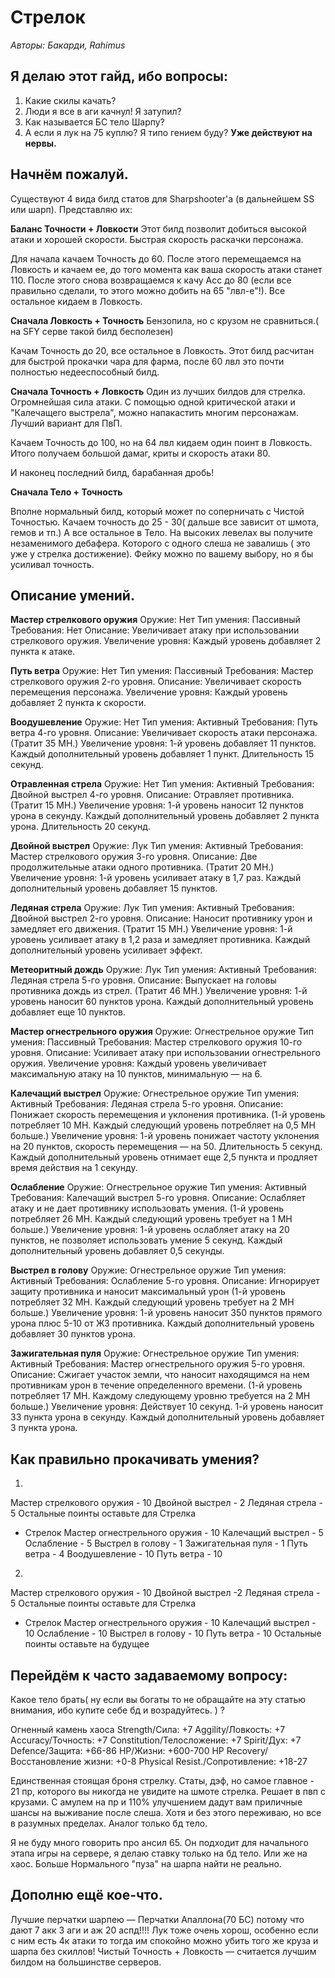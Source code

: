 # Стрелок

_Авторы: Бакарди, Rahimus_

## Я делаю этот гайд, ибо вопросы:

1) Какие скилы качать?
2) Люди я все в аги качнул! Я затупил?
3) Как называется БС тело Шарпу?
4) А если я лук на 75 куплю? Я типо гением буду?
__Уже действуют на нервы.__

## Начнём пожалуй.

Существуют 4 вида билд статов для Sharpshooter'a (в дальнейшем SS или шарп). Представляю их:

__Баланс Точности + Ловкости__
Этот билд позволит добиться высокой атаки и хорошей скорости. Быстрая скорость раскачки персонажа.

Для начала качаем Точность до 60. После этого перемещаемся на Ловкость и качаем ее, до того момента как ваша скорость атаки станет 110. После этого снова возвращаемся к качу Асс до 80 (если все правильно сделали, то этого можно добить на 65 "лвл-е"!).
Все остальное кидаем в Ловкость.

__Сначала Ловкость + Точность__
Бензопила, но с крузом не сравниться.( на SFY серве такой билд бесполезен)

Качам Точность до 20, все остальное в Ловкость.
Этот билд расчитан для быстрой прокачки чара для фарма, после 60 лвл это почти полностью недееспособный билд.

__Сначала Точность + Ловкость__
Один из лучших билдов для стрелка. Огромнейшая сила атаки. С помощью одной критической атаки и "Калечащего выстрела", можно напакастить многим персонажам.
Лучший вариант для ПвП.

Качаем Точность до 100, но на 64 лвл кидаем один поинт в Ловкость. Итого получаем большой дамаг, криты и скорость атаки 80.

И наконец последний билд, барабанная дробь!

__Сначала Тело + Точность__

Вполне нормальный билд, который может по соперничать с Чистой Точностью. Качаем точность до 25 - 30( дальше все зависит от шмота, гемов и тп.) А все остальное в Тело. На высоких левелах вы получите незаменимого дебафера. Которого с одного слеша не завалишь ( это уже у стрелка достижение). Фейку можно по вашему выбору, но я бы усиливал точность.

## Описание умений.

__Мастер стрелкового оружия__
Оружие: Нет
Тип умения: Пассивный
Требования: Нет
Описание: Увеличивает атаку при использовании стрелкового оружия.
Увеличение уровня: Каждый уровень добавляет 2 пункта к атаке.

__Путь ветра__
Оружие: Нет
Тип умения: Пассивный
Требования: Мастер стрелкового оружия 2-го уровня.
Описание: Увеличивает скорость перемещения персонажа.
Увеличение уровня: Каждый уровень добавляет 2 пункта к скорости.

__Воодушевление__
Оружие: Нет
Тип умения: Активный
Требования: Путь ветра 4-го уровня.
Описание: Увеличивает скорость атаки персонажа. (Тратит 35 МН.)
Увеличение уровня: 1-й уровень добавляет 11 пунктов. Каждый дополнительный уровень добавляет 1 пункт. Длительность 15 секунд.

__Отравленная стрела__
Оружие: Нет
Тип умения: Активный
Требования: Двойной выстрел 4-го уровня.
Описание: Отравляет противника. (Тратит 15 МН.)
Увеличение уровня: 1-й уровень наносит 12 пунктов урона в секунду. Каждый дополнительный уровень добавляет 2 пункта урона. Длительность 20 секунд.

__Двойной выстрел__
Оружие: Лук
Тип умения: Активный
Требования: Мастер стрелкового оружия 3-го уровня.
Описание: Две продолжительные атаки одного противника. (Тратит 20 МН.)
Увеличение уровня: 1-й уровень усиливает атаку в 1,7 раз. Каждый дополнительный уровень добавляет 15 пунктов.

__Ледяная стрела__
Оружие: Лук
Тип умения: Активный
Требования: Двойной выстрел 2-го уровня.
Описание: Наносит противнику урон и замедляет его движения. (Тратит 15 МН.)
Увеличение уровня: 1-й уровень усиливает атаку в 1,2 раза и замедляет противника. Каждый дополнительный уровень усиливает эффект.

__Метеоритный дождь__
Оружие: Лук
Тип умения: Активный
Требования: Ледяная стрела 5-го уровня.
Описание: Выпускает на головы противника дождь из стрел. (Тратит 46 МН.)
Увеличение уровня: 1-й уровень наносит 60 пунктов урона. Каждый дополнительный уровень добавляет еще 10 пунктов.

__Мастер огнестрельного оружия__
Оружие: Огнестрельное оружие
Тип умения: Пассивный
Требования: Мастер стрелкового оружия 10-го уровня.
Описание: Усиливает атаку при использовании огнестрельного оружия.
Увеличение уровня: Каждый уровень увеличивает максимальную атаку на 10 пунктов, минимальную — на 6.

__Калечащий выстрел__
Оружие: Огнестрельное оружие
Тип умения: Активный
Требования: Ледяная стрела 5-го уровня.
Описание: Понижает скорость перемещения и уклонения противника. (1-й уровень потребляет 10 МН. Каждый следующий уровень потребляет на 0,5 МН больше.)
Увеличение уровня: 1-й уровень понижает частоту уклонения на 20 пунктов, скорость перемещения — на 50. Длительность 5 секунд. Каждый дополнительный уровень отнимает еще 2,5 пункта и продляет время действия на 1 секунду.

__Ослабление__
Оружие: Огнестрельное оружие
Тип умения: Активный
Требования: Калечащий выстрел 5-го уровня.
Описание: Ослабляет атаку и не дает противнику использовать умения. (1-й уровень потребляет 26 МН. Каждый следующий уровень требует на 1 МН больше.)
Увеличение уровня: 1-й уровень ослабляет атаку на 20 пунктов, не позволяет использовать умение 5 секунд. Каждый дополнительный уровень добавляет 0,5 секунды.

__Выстрел в голову__
Оружие: Огнестрельное оружие
Тип умения: Активный
Требования: Ослабление 5-го уровня.
Описание: Игнорирует защиту противника и наносит максимальный урон (1-й уровень потребляет 32 МН. Каждый следующий уровень требует на 2 МН больше.)
Увеличение уровня: 1-й уровень наносит 350 пунктов прямого урона плюс 5-10 от ЖЗ противника. Каждый дополнительный уровень добавляет 30 пунктов урона.

__Зажигательная пуля__
Оружие: Огнестрельное оружие
Тип умения: Активный
Требования: Мастер огнестрельного оружия 5-го уровня.
Описание: Сжигает участок земли, что наносит находящимся на нем противникам урон в течение определенного времени. (1-й уровень потребляет 17 МН. Каждому следующему уровню требуется на 2 МН больше.)
Увеличение уровня: Действует 10 секунд. 1-й уровень наносит 33 пункта урона в секунду. Каждый дополнительный уровень добавляет 3 пункта урона.

## Как правильно прокачивать умения?
1) 
Мастер стрелкового оружия - 10
Двойной выстрел - 2
Ледяная стрела - 5
Остальные поинты оставьте для Стрелка
* Стрелок
Мастер огнестрельного оружия - 10
Калечащий выстрел - 5
Ослабление - 5
Выстрел в голову - 1
Зажигательная пуля - 1
Путь ветра - 4
Воодушевление - 10
Путь ветра - 10

2) 
Мастер стрелкового оружия - 10
Двойной выстрел -2
Ледяная стрела - 5
Остальные поинты оставьте для Стрелка
* Стрелок
Мастер огнестрельного оружия - 10
Калечащий выстрел - 10
Ослабление - 10
Выстрел в голову - 10
Путь ветра - 10
Остальные поинты оставьте на будущее

## Перейдём к часто задаваемому вопросу:

Какое тело брать( ну если вы богаты то не обращайте на эту статью внимания, ибо купите себе бд и возрадуйтесь. ) ?

Огненный камень хаоса
Strength/Сила: +7
Aggility/Ловкость: +7
Accuracy/Точность: +7
Constitution/Телосложение: +7
Spirit/Дух: +7
Defence/Защита: +66-86
HP/Жизни: +600-700
HP Recovery/Восстановление жизни: +0-8
Physical Resist./Сопротивление: +18-27

Единственная стоящая броня стрелку. Статы, дэф, но самое главное - 21 пр, которого вы никогда не увидите на шмоте стрелка. Решает в пвп с крузами. С амулем на пр и 110% улучшением дадут вам приличные шансы на выживание после слеша. Хотя и без этого переживаю, но все в разумных пределах. Аналог только бд тело.

Я не буду много говорить про ансил 65. Он подходит для начального этапа игры на сервере, я делаю ставку только на бд тело. Или же на хаос. Больше Нормального "пуза" на шарпа найти не реально.

## Дополню ещё кое-что.
Лучшие перчатки шарпею — Перчатки Апаллона(70 БС) потому что дают 7 акк 3 аги и аж 20 аспд!!!!
Лук тоже очень хорош, особенно если с ним есть 4к атаки то тогда им спокойно можно убить того же круза и шарпа без скиллов!
Чистый Точность + Ловкость — считается лучшим билдом на большинстве серверов.